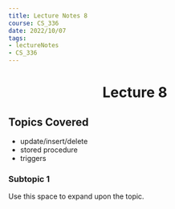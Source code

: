 ```yaml
---
title: Lecture Notes 8
course: CS_336
date: 2022/10/07
tags: 
- lectureNotes
- CS_336
---
```


<center><h1>Lecture 8</h1></center>

## Topics Covered
- update/insert/delete
- stored procedure
- triggers

### Subtopic 1
Use this space to expand upon the topic.


